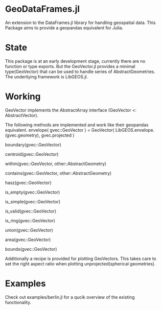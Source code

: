 # GeoDataFrames.jl
An extension to the DataFrames.jl library for handling geospatial data.
This Package aims to provide a geopandas equivalent for Julia.

# State

This package is at an early development stage, currently there are no function or type exports.
But the GeoVector.jl provides a minimal type(GeoVector) that can be used to handle series of AbstractGeometries.
The underliying framework is LibGEOS.jl.

# Working
GeoVector implements the AbstractArray interface (GeoVector <: AbstractVector).

The following methods are implemented and work like their geopandas equivalent.
envelope( gvec::GeoVector ) = GeoVector( LibGEOS.envelope.(gvec.geometry), gvec.projected )

boundary(gvec::GeoVector)

centroid(gvec::GeoVector) 

within(gvec::GeoVector, other::AbstractGeometry)

contains(gvec::GeoVector, other::AbstractGeometry)

hasz(gvec::GeoVector)

is_empty(gvec::GeoVector)

is_simple(gvec::GeoVector)

is_valid(gvec::GeoVector)

is_ring(gvec::GeoVector)

union(gvec::GeoVector)

area(gvec::GeoVector)

bounds(gvec::GeoVector)

Additionally a recipe is provided for plotting GeoVectors.
This takes care to set the right aspect ratio when plotting unprojected(spherical geometries).

# Examples
Check out examples/berlin.jl for a qucik overview of the existing functionality.
